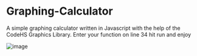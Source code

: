 # Graphing-Calculator
A simple graphing calculator written in Javascript with the help of the CodeHS Graphics Library. Enter your function on line 34 hit run and enjoy


![image](https://github.com/user-attachments/assets/9e582dc8-fcb8-4b60-ad63-a4537a3b8304)
